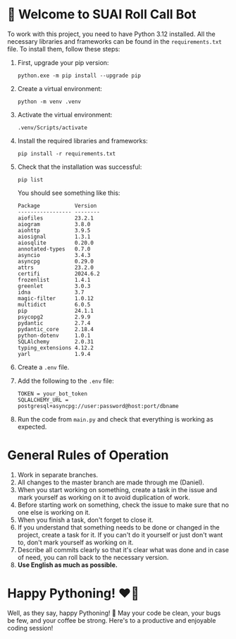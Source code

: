 # 🤝 Welcome to SUAI Roll Call Bot

To work with this project, you need to have Python 3.12 installed. All the necessary libraries and frameworks can be found in the `requirements.txt` file. To install them, follow these steps:

1. First, upgrade your pip version:

   ```
   python.exe -m pip install --upgrade pip
   ```

2. Create a virtual environment:

   ```
   python -m venv .venv
   ```

3. Activate the virtual environment:

   ```
   .venv/Scripts/activate
   ```

4. Install the required libraries and frameworks:

   ```
   pip install -r requirements.txt
   ```

5. Check that the installation was successful:

   ```
   pip list
   ```

   You should see something like this:

   ```
   Package           Version
   ----------------- --------
   aiofiles          23.2.1
   aiogram           3.8.0
   aiohttp           3.9.5
   aiosignal         1.3.1
   aiosqlite         0.20.0
   annotated-types   0.7.0
   asyncio           3.4.3
   asyncpg           0.29.0
   attrs             23.2.0
   certifi           2024.6.2
   frozenlist        1.4.1
   greenlet          3.0.3
   idna              3.7
   magic-filter      1.0.12
   multidict         6.0.5
   pip               24.1.1
   psycopg2          2.9.9
   pydantic          2.7.4
   pydantic_core     2.18.4
   python-dotenv     1.0.1
   SQLAlchemy        2.0.31
   typing_extensions 4.12.2
   yarl              1.9.4
   ```

6. Create a `.env` file.
7. Add the following to the `.env` file:

   ```
   TOKEN = your_bot_token
   SQLALCHEMY_URL = postgresql+asyncpg://user:password@host:port/dbname
   ```

8. Run the code from ```main.py``` and check that everything is working as expected.

# General Rules of Operation

1. Work in separate branches.
2. All changes to the master branch are made through me (Daniel).
3. When you start working on something, create a task in the issue and mark yourself as working on it to avoid duplication of work.
4. Before starting work on something, check the issue to make sure that no one else is working on it.
5. When you finish a task, don't forget to close it.
6. If you understand that something needs to be done or changed in the project, create a task for it. If you can't do it yourself or just don't want to, don't mark yourself as working on it.
7. Describe all commits clearly so that it's clear what was done and in case of need, you can roll back to the necessary version.
8. **Use English as much as possible.**

# Happy Pythoning! ❤️🐍

Well, as they say, happy Pythoning! 🐍 May your code be clean, your bugs be few, and your coffee be strong. Here's to a productive and enjoyable coding session!
